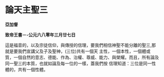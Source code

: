# 論天主聖三


**亞加督**

**致帝王書－-公元六八零年三月廿七日**





這是福音的，以及宗徒信仰，與傳授的信理，要我們相信神聖不能分離的聖三,那就是要我們宣講父及子及聖神，(三位)共有一個天
主性，一個本性，一個體或質，一個自然的意志、德能、作為、治權、尊威、能力、與榮耀。而且，所有論及同一聖三的本質，也就如論及每一位的一樣，蓋我們按
信理知道：三位是同一性體的，共有一個性體。

